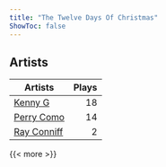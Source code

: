 ```yaml
---
title: "The Twelve Days Of Christmas"
ShowToc: false
---
```


## Artists
Artists | Plays 
----- | -----: 
[Kenny G](/artists/kenny-g-7789) | 18
[Perry Como](/artists/perry-como-197) | 14
[Ray Conniff](/artists/ray-conniff-104848) | 2

{{< more >}}